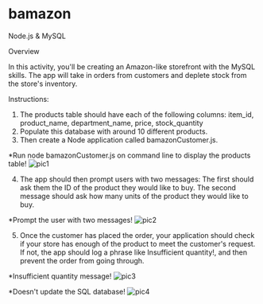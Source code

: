 # bamazon
Node.js & MySQL

Overview

In this activity, you'll be creating an Amazon-like storefront with the MySQL skills. The app will take in orders from customers and deplete stock from the store's inventory.

Instructions:
1. The products table should have each of the following columns: item_id, product_name, department_name, price, stock_quantity 
2. Populate this database with around 10 different products.
3. Then create a Node application called bamazonCustomer.js.

*Run node bamazonCustomer.js on command line to display the products table!
![pic1](https://user-images.githubusercontent.com/39958690/46325987-cbe95e00-c5c8-11e8-81a7-abd74f5bae7b.JPG)

4. The app should then prompt users with two messages: The first should ask them the ID of the product they would like to buy. The second message should ask how many units of the product they would like to buy.

*Prompt the user with two messages!
![pic2](https://user-images.githubusercontent.com/39958690/46326289-0ef80100-c5ca-11e8-9dc0-fd1818442b5c.JPG)

5. Once the customer has placed the order, your application should check if your store has enough of the product to meet the customer's request. If not, the app should log a phrase like Insufficient quantity!, and then prevent the order from going through.

*Insufficient quantity message!
![pic3](https://user-images.githubusercontent.com/39958690/46326383-6eeea780-c5ca-11e8-9ab6-4f8cfb196dbb.JPG)

*Doesn't update the SQL database!
![pic4](https://user-images.githubusercontent.com/39958690/46326442-ba08ba80-c5ca-11e8-925c-1cbff6e0d24d.JPG)







